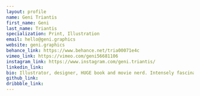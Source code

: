 ```yaml
---
layout: profile
name: Geni Triantis
first_name: Geni
last_name: Triantis
specialization: Print, Illustration
email: hello@geni.graphics
website: geni.graphics
behance_link: https://www.behance.net/tria00071e4c
vimeo_link: https://vimeo.com/geni56681106
instagram_link: https://www.instagram.com/geni.triantis/
linkedin_link:
bio: Illustrator, designer, HUGE book and movie nerd. Intensely fascinated with history. Also it's Geni (Gen-ee) NOT Genie, thank you very much.
github_link:
dribbble_link:
---
```

